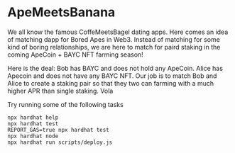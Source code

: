 # ApeMeetsBanana

We all know the famous CoffeMeetsBagel dating apps. Here comes an idea of matching dapp for Bored Apes in Web3. Instead of matching for some kind of boring relationships, we are here to match for paird staking in the coming ApeCoin + BAYC NFT farming season! 

Here is the deal:
Bob has BAYC and does not hold any ApeCoin. Alice has Apecoin and does not have any BAYC NFT. Our job is to match Bob and Alice to create a staking pair so that they two can farming with a much higher APR than single staking. Vola 


Try running some of the following tasks
```shell
npx hardhat help
npx hardhat test
REPORT_GAS=true npx hardhat test
npx hardhat node
npx hardhat run scripts/deploy.js
```
